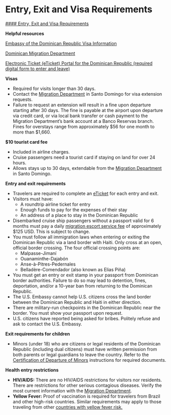 # Entry, Exit and Visa Requirements

[#### Entry, Exit and Visa Requirements](javascript:void(0); "Entry, Exit and Visa Requirements")

**Helpful resources**

[Embassy of the Dominican Republic Visa Information](https://drembassyusa.org/)

[Dominican Migration Department](https://migracion.gob.do/en/)

[Electronic Ticket (eTicket) Portal for the Dominican Republic (required digital form to enter and leave)](https://eticket.migracion.gob.do/Home/)

**Visas**

* Required for visits longer than 30 days.
* Contact the [Migration Department](https://migracion.gob.do/en/) in Santo Domingo for visa extension requests.
* Failure to request an extension will result in a fine upon departure starting after 30 days. The fine is payable at the airport upon departure via credit card, or via local bank transfer or cash payment to the Migration Department’s bank account at a Banco Reservas branch. Fines for overstays range from approximately $56 for one month to more than $1,660.

**$10 tourist card fee**

* Included in airline charges.
* Cruise passengers need a tourist card if staying on land for over 24 hours.
* Allows stays up to 30 days, extendable from the [Migration Department](https://migracion.gob.do/en/) in Santo Domingo.

**Entry and exit requirements**

* Travelers are required to complete an [eTicket](https://eticket.migracion.gob.do/Home/) for each entry and exit.
* Visitors must have:
  + A roundtrip airline ticket for entry
  + Enough funds to pay for the expenses of their stay
  + An address of a place to stay in the Dominican Republic
* Disembarked cruise ship passengers without a passport valid for 6 months must pay a daily [migration escort service fee](https://migracion.gob.do/transparencia/documentos/resoluciones/#:~:text=Descargar-,RESOLUCION%20NO.,LA%20DIRECCION%20GENERAL%20DE%20MIGRACION.) of approximately $125 USD. This is subject to change.
* You must follow all immigration laws when entering or exiting the Dominican Republic via a land border with Haiti. Only cross at an open, official border crossing. The four official crossing points are:
  + Malpasse-Jimaní
  + Ouanaminthe-Dajabón
  + Anse-à-Pitres-Pedernales
  + Belladère-Comendador (also known as Elias Piña)
* You must get an entry or exit stamp in your passport from Dominican border authorities. Failure to do so may lead to detention, fines, deportation, and/or a 10-year ban from returning to the Dominican Republic.
* The U.S. Embassy cannot help U.S. citizens cross the land border between the Dominican Republic and Haiti in either direction.
* There are military-run checkpoints in the Dominican Republic near the border. You must show your passport upon request.
* U.S. citizens have reported being asked for bribes. Politely refuse and ask to contact the U.S. Embassy.

**Exit requirements for children**

* Minors (under 18) who are citizens or legal residents of the Dominican Republic (including dual citizens) must have written permission from both parents or legal guardians to leave the country. Refer to the [Certification of Departure of Minors](https://migracion.gob.do/en/servicio/child-departure/) instructions for required documents.

**Health entry restrictions**

* **HIV/AIDS:** There are no HIV/AIDS restrictions for visitors nor residents. There are restrictions for other serious contagious diseases. Verify the most current information with the [Migration Department](https://migracion.gob.do/).
* **Yellow Fever:** Proof of vaccination is required for travelers from Brazil and other high-risk countries. Similar requirements may apply to those traveling from other [countries with yellow fever risk.](https://www.cdc.gov/yellow-book/hcp/travel-associated-infections-diseases/yellow-fever.html)